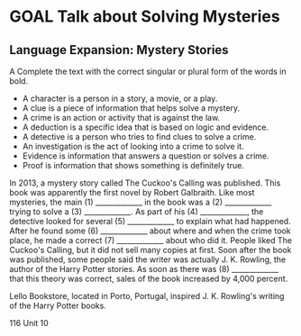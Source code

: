 # GOAL Talk about Solving Mysteries

## Language Expansion: Mystery Stories

A Complete the text with the correct singular or plural form of the words in bold.

- A character is a person in a story, a movie, or a play.
- A clue is a piece of information that helps solve a mystery.
- A crime is an action or activity that is against the law.
- A deduction is a specific idea that is based on logic and evidence.
- A detective is a person who tries to find clues to solve a crime.
- An investigation is the act of looking into a crime to solve it.
- Evidence is information that answers a question or solves a crime.
- Proof is information that shows something is definitely true.

In 2013, a mystery story called The Cuckoo's Calling was published. This book was apparently the first novel by Robert Galbraith. Like most mysteries, the main (1) _____________ in the book was a (2) _____________ trying to solve a (3) _____________. As part of his (4) _____________, the detective looked for several (5) _____________ to explain what had happened. After he found some (6) _____________ about where and when the crime took place, he made a correct (7) _____________ about who did it. People liked The Cuckoo's Calling, but it did not sell many copies at first. Soon after the book was published, some people said the writer was actually J. K. Rowling, the author of the Harry Potter stories. As soon as there was (8) _____________ that this theory was correct, sales of the book increased by 4,000 percent.

Lello Bookstore, located in Porto, Portugal, inspired J. K. Rowling's writing of the Harry Potter books.

116 Unit 10